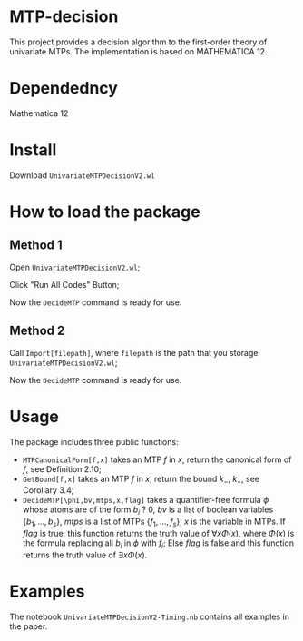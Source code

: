 # MTP-decision
This project provides a decision algorithm to the first-order theory of univariate MTPs. The implementation is based on MATHEMATICA 12.

# Dependedncy
Mathematica 12

# Install
Download `UnivariateMTPDecisionV2.wl`

# How to load the package
## Method 1
Open `UnivariateMTPDecisionV2.wl`;

Click "Run All Codes" Button;

Now the `DecideMTP` command is ready for use.
## Method 2
Call `Import[filepath]`, where `filepath` is the path that you storage `UnivariateMTPDecisionV2.wl`;

Now the `DecideMTP` command is ready for use.

# Usage
The package includes three public functions:
 - `MTPCanonicalForm[f,x]` takes an MTP $f$ in $x$, return the canonical form of $f$, see Definition 2.10;
 - `GetBound[f,x]` takes an MTP $f$ in $x$, return the bound $k_-$, $k_+$, see Corollary 3.4;
 - `DecideMTP[\phi,bv,mtps,x,flag]` takes a quantifier-free formula $\phi$ whose atoms are of the form $b_i~?~0$, $bv$ is a list of boolean variables $\{b_1,\ldots,b_s\}$, $mtps$ is a list of MTPs $\{f_1,\ldots,f_s\}$, $x$ is the variable in MTPs. If $flag$ is true, this function returns the truth value of $\forall x \Phi(x)$, where $\Phi(x)$ is the formula replacing all $b_i$ in $\phi$ with $f_i$; Else $flag$ is false and this function returns the truth value of $\exists x \Phi(x)$.

# Examples
The notebook `UnivariateMTPDecisionV2-Timing.nb` contains all examples in the paper.
